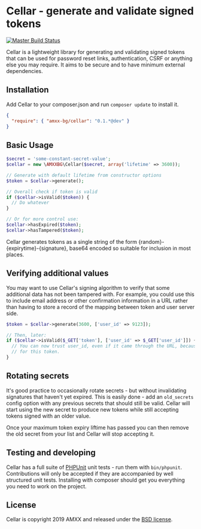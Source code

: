 # Cellar - generate and validate signed tokens

[![Master Build Status](https://travis-ci.org/amxx-bg/cellar.svg?branch=travis-ci)](https://travis-ci.org/amxx-bg/cellar)

Cellar is a lightweight library for generating and validating signed tokens that can be used for password reset links,
authentication, CSRF or anything else you may require. It aims to be secure and to have minimum external dependencies.

## Installation

Add Cellar to your composer.json and run `composer update` to install it.

```json
{
  "require": { "amxx-bg/cellar": "0.1.*@dev" }
}
```

## Basic Usage

```php
$secret = 'some-constant-secret-value';
$cellar = new \AMXXBG\Cellar($secret, array('lifetime' => 3600));

// Generate with default lifetime from constructor options
$token = $cellar->generate();

// Overall check if token is valid
if ($cellar->isValid($token)) {
  // Do whatever
}

// Or for more control use:
$cellar->hasExpired($token);
$cellar->hasTampered($token);
```

Cellar generates tokens as a single string of the form {random}-{expirytime}-{signature}, base64 encoded so suitable
for inclusion in most places.

## Verifying additional values

You may want to use Cellar's signing algorithm to verify that some additional data has not been tampered with. For
example, you could use this to include email address or other confirmation information in a URL rather than having to
store a record of the mapping between token and user server side.

```php
$token = $cellar->generate(3600, ['user_id' => 9123]);

// Then, later:
if ($cellar->isValid($_GET['token'], ['user_id' => $_GET['user_id']]) {
  // You can now trust user_id, even if it came through the URL, because it matches the value you originally signed
  // for this token.
}
```

## Rotating secrets

It's good practice to occasionally rotate secrets - but without invalidating signatures
that haven't yet expired. This is easily done - add an `old_secrets` config option with
any previous secrets that should still be valid. Cellar will start using the new
secret to produce new tokens while still accepting tokens signed with an older value.

Once your maximum token expiry liftime has passed you can then remove the old secret from
your list and Cellar will stop accepting it.

## Testing and developing

Cellar has a full suite of [PHPUnit](http://phpunit.de) unit tests - run them with `bin/phpunit`.
Contributions will only be accepted if they are accompanied by well structured unit tests. Installing with composer should
get you everything you need to work on the project.

## License

Cellar is copyright 2019 AMXX and released under the [BSD license](LICENSE).
